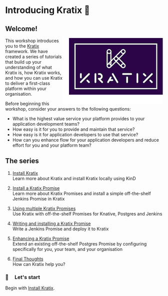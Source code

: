 # Introducing Kratix 🎉

## Welcome!

<img
  align="right"
  src="assets/images/logo_300_with-padding.png"
  alt="Kratix logo"
/>

This workshop introduces you to the [Kratix](https://www.kratix.io) framework. We have created a series of tutorials that build up your understanding of what Kratix is, how Kratix works, and how you can use Kratix to deliver a first-class platform within your organisation.

Before beginning this workshop, consider your answers to the following questions:

* What is the highest value service your platform provides to your application development teams?
* How easy is it for you to provide and maintain that service?
* How easy is it for application developers to use that service?
* How can you enhance flow for your application developers and reduce effort for you and your platform team?


## The series

1. [Install Kratix](/installing-kratix/) <br>
Learn more about Kratix and install Kratix locally using KinD

1. [Install a Kratix Promise](/installing-a-promise/) <br>
Learn more about Kratix Promises and install a simple off-the-shelf Jenkins Promise in Kratix

1. [Using multiple Kratix Promises](/using-multiple-promises/) <br>
Use Kratix with off-the-shelf Promises for Knative, Postgres and Jenkins

1. [Writing and installing a Kratix Promise](/writing-a-promise/) <br>
Write a Jenkins Promise and deploy it to Kratix

1. [Enhancing a Kratix Promise](/enhancing-a-promise/) <br>
Extend an existing off-the-shelf Postgres Promise by configuring specifically for you, your team, and your organisation

1. [Final Thoughts](/final-thoughts/) <br>
How can Kratix help you?

### 🥁 &nbsp; &nbsp; Let's start
Begin with [Install Kratix](/installing-kratix/).
